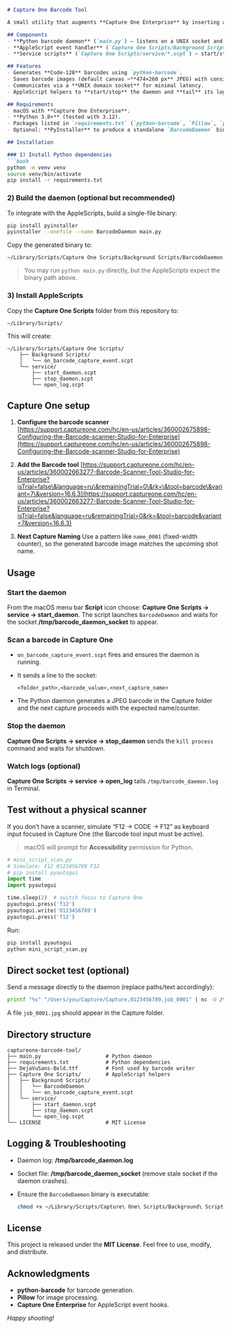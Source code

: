 ````markdown
# Capture One Barcode Tool

A small utility that augments **Capture One Enterprise** by inserting a barcode image into the next photo captured during a tethered session.

## Components
- **Python barcode daemon** (`main.py`) — listens on a UNIX socket and produces a JPEG barcode overlay in the Capture folder.
- **AppleScript event handler** (`Capture One Scripts/Background Scripts/on_barcode_capture_event.scpt`) — invoked by Capture One when a barcode is scanned.
- **Service scripts** (`Capture One Scripts/service/*.scpt`) — start/stop the daemon and open logs from the macOS Scripts menu.

## Features
- Generates **Code-128** barcodes using `python-barcode`.
- Saves barcode images (default canvas ~**474×260 px** JPEG) with consistent names in the Capture folder.
- Communicates via a **UNIX domain socket** for minimal latency.
- AppleScript helpers to **start/stop** the daemon and **tail** its log.

## Requirements
- macOS with **Capture One Enterprise**.
- **Python 3.8+** (tested with 3.12).
- Packages listed in `requirements.txt` (`python-barcode`, `Pillow`, `piexif`, etc.).
- Optional: **PyInstaller** to produce a standalone `BarcodeDaemon` binary.

## Installation

### 1) Install Python dependencies
```bash
python -m venv venv
source venv/bin/activate
pip install -r requirements.txt
````

### 2) Build the daemon (optional but recommended)

To integrate with the AppleScripts, build a single-file binary:

```bash
pip install pyinstaller
pyinstaller --onefile --name BarcodeDaemon main.py
```

Copy the generated binary to:

```
~/Library/Scripts/Capture One Scripts/Background Scripts/BarcodeDaemon
```

> You may run `python main.py` directly, but the AppleScripts expect the binary path above.

### 3) Install AppleScripts

Copy the **Capture One Scripts** folder from this repository to:

```
~/Library/Scripts/
```

This will create:

```
~/Library/Scripts/Capture One Scripts/
    ├── Background Scripts/
    │   └── on_barcode_capture_event.scpt
    └── service/
        ├── start_daemon.scpt
        ├── stop_daemon.scpt
        └── open_log.scpt
```

## Capture One setup

1. **Configure the barcode scanner**
   [https://support.captureone.com/hc/en-us/articles/360002675898-Configuring-the-Barcode-scanner-Studio-for-Enterprise](https://support.captureone.com/hc/en-us/articles/360002675898-Configuring-the-Barcode-scanner-Studio-for-Enterprise)

2. **Add the Barcode tool**
   [https://support.captureone.com/hc/en-us/articles/360002663277-Barcode-Scanner-Tool-Studio-for-Enterprise?isTrial=false\&language=ru\&remainingTrial=0\&rk=\&tool=barcode\&variant=7\&version=16.6.3](https://support.captureone.com/hc/en-us/articles/360002663277-Barcode-Scanner-Tool-Studio-for-Enterprise?isTrial=false&language=ru&remainingTrial=0&rk=&tool=barcode&variant=7&version=16.6.3)

3. **Next Capture Naming**
   Use a pattern like `name_0001` (fixed-width counter), so the generated barcode image matches the upcoming shot name.

## Usage

### Start the daemon

From the macOS menu bar **Script** icon choose:
**Capture One Scripts → service → start\_daemon**.
The script launches `BarcodeDaemon` and waits for the socket **/tmp/barcode\_daemon\_socket** to appear.

### Scan a barcode in Capture One

* `on_barcode_capture_event.scpt` fires and ensures the daemon is running.
* It sends a line to the socket:

  ```
  <folder_path>,<barcode_value>,<next_capture_name>
  ```
* The Python daemon generates a JPEG barcode in the Capture folder and the next capture proceeds with the expected name/counter.

### Stop the daemon

**Capture One Scripts → service → stop\_daemon** sends the `kill process` command and waits for shutdown.

### Watch logs (optional)

**Capture One Scripts → service → open\_log** tails `/tmp/barcode_daemon.log` in Terminal.

## Test without a physical scanner

If you don’t have a scanner, simulate “F12 → CODE → F12” as keyboard input focused in Capture One (the Barcode tool input must be active).

> macOS will prompt for **Accessibility** permission for Python.

```python
# mini_script_scan.py
# Simulate: F12 0123456789 F12
# pip install pyautogui
import time
import pyautogui

time.sleep(2)  # switch focus to Capture One
pyautogui.press('f12')
pyautogui.write('0123456789')
pyautogui.press('f12')
```

Run:

```bash
pip install pyautogui
python mini_script_scan.py
```

## Direct socket test (optional)

Send a message directly to the daemon (replace paths/text accordingly):

```bash
printf "%s" "/Users/you/Capture/Capture,0123456789,job_0001" | nc -U /tmp/barcode_daemon_socket -w 2
```

A file `job_0001.jpg` should appear in the Capture folder.

## Directory structure

```
captureone-barcode-tool/
├── main.py                     # Python daemon
├── requirements.txt            # Python dependencies
├── DejaVuSans-Bold.ttf         # Font used by barcode writer
├── Capture One Scripts/        # AppleScript helpers
│   ├── Background Scripts/
│   │   └── BarcodeDaemon
│   │   └── on_barcode_capture_event.scpt
│   └── service/
│       ├── start_daemon.scpt
│       ├── stop_daemon.scpt
│       └── open_log.scpt
└── LICENSE                     # MIT License
```

## Logging & Troubleshooting

* Daemon log: **/tmp/barcode\_daemon.log**
* Socket file: **/tmp/barcode\_daemon\_socket** (remove stale socket if the daemon crashes).
* Ensure the `BarcodeDaemon` binary is executable:

  ```bash
  chmod +x ~/Library/Scripts/Capture\ One\ Scripts/Background\ Scripts/BarcodeDaemon
  ```

## License

This project is released under the **MIT License**. Feel free to use, modify, and distribute.

## Acknowledgments

* **python-barcode** for barcode generation.
* **Pillow** for image processing.
* **Capture One Enterprise** for AppleScript event hooks.

*Happy shooting!*

```
```
